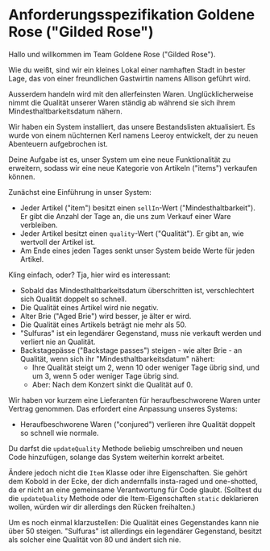 # Anforderungsspezifikation Goldene Rose ("Gilded Rose")

Hallo und willkommen im Team Goldene Rose ("Gilded Rose").

Wie du weißt, sind wir ein kleines Lokal einer namhaften Stadt in bester Lage,
das von einer freundlichen Gastwirtin namens Allison geführt wird.

Ausserdem handeln wird mit den allerfeinsten Waren.  Unglücklicherweise nimmt
die Qualität unserer Waren ständig ab während sie sich ihrem
Mindesthaltbarkeitsdatum nähern.

Wir haben ein System installiert, das unsere Bestandslisten aktualisiert.  Es
wurde von einem nüchternen Kerl namens Leeroy entwickelt, der zu neuen
Abenteuern aufgebrochen ist.

Deine Aufgabe ist es, unser System um eine neue Funktionalität zu erweitern,
sodass wir eine neue Kategorie von Artikeln ("items") verkaufen können.

Zunächst eine Einführung in unser System:

- Jeder Artikel ("item") besitzt einen `sellIn`-Wert ("Mindesthaltbarkeit").  Er
  gibt die Anzahl der Tage an, die uns zum Verkauf einer Ware verbleiben.
- Jeder Artikel besitzt einen `quality`-Wert ("Qualität").  Er gibt an, wie
  wertvoll der Artikel ist.
- Am Ende eines jeden Tages senkt unser System beide Werte für jeden Artikel.

Kling einfach, oder?  Tja, hier wird es interessant:

- Sobald das Mindesthaltbarkeitsdatum überschritten ist, verschlechtert sich
  Qualität doppelt so schnell.
- Die Qualität eines Artikel wird nie negativ.
- Alter Brie ("Aged Brie") wird besser, je älter er wird.
- Die Qualität eines Artikels beträgt nie mehr als 50.
- "Sulfuras" ist ein legendärer Gegenstand, muss nie verkauft werden und
  verliert nie an Qualität.
- Backstagepässe ("Backstage passes") steigen - wie alter Brie - an Qualität,
  wenn sich ihr "Mindesthaltbarkeitsdatum" nähert:
    * Ihre Qualität steigt um 2, wenn 10 oder weniger Tage übrig sind, und um 3,
      wenn 5 oder weniger Tage übrig sind.
    * Aber: Nach dem Konzert sinkt die Qualität auf 0.

Wir haben vor kurzem eine Lieferanten für heraufbeschworene Waren unter Vertrag
genommen.  Das erfordert eine Anpassung unseres Systems:

- Heraufbeschworene Waren ("conjured") verlieren ihre Qualität doppelt so
  schnell wie normale.

Du darfst die `updateQuality` Methode beliebig umschreiben und neuen Code
hinzufügen, solange das System weiterhin korrekt arbeitet.

Ändere jedoch nicht die `Item` Klasse oder ihre Eigenschaften.  Sie gehört dem
Kobold in der Ecke, der dich andernfalls insta-raged und one-shotted, da er
nicht an eine gemeinsame Verantwortung für Code glaubt.  (Solltest du die
`updateQuality` Methode oder die Item-Eigenschaften `static` deklarieren wollen,
würden wir dir allerdings den Rücken freihalten.)

Um es noch einmal klarzustellen:  Die Qualität eines Gegenstandes kann nie über
50 steigen.  "Sulfuras" ist allerdings ein legendärer Gegenstand, besitzt als
solcher eine Qualität von 80 und ändert sich nie.
